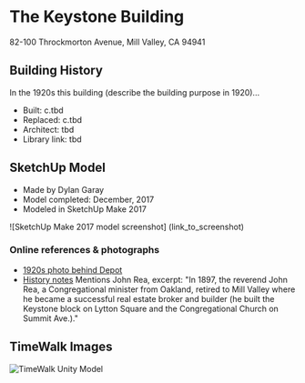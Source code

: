 # The Keystone Building
82-100 Throckmorton Avenue, Mill Valley, CA 94941

## Building History

In the 1920s this building (describe the building purpose in 1920)...

- Built: c.tbd
- Replaced: c.tbd
- Architect: tbd
- Library link: tbd


## SketchUp Model

- Made by Dylan Garay
- Model completed: December, 2017
- Modeled in SketchUp Make 2017

![SketchUp Make 2017 model screenshot]
(link_to_screenshot)

### Online references & photographs
* [1920s photo behind Depot](https://archive.org/details/cmlpl_000226)
* [History notes](https://www.mvhistory.org/wp-content/uploads/2012/10/2011WIH-GBk-v11b.pdf) Mentions John Rea, excerpt: "In 1897, the reverend John Rea, a Congregational minister from Oakland, retired to Mill Valley where he became a successful real estate broker and builder (he built the Keystone block on Lytton Square and the Congregational Church on Summit Ave.)."

## TimeWalk Images
![TimeWalk Unity Model](tbd)
